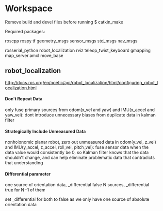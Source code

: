 # Workspace



Remove build and devel files before running $ catkin_make

Required packages:

  roscpp
  rospy
  tf
  geometry_msgs
  sensor_msgs
  std_msgs
  nav_msgs
  
  rosserial_python
  robot_localization
  rviz
  teleop_twist_keyboard
  gmapping
  map_server
  amcl
  move_base


## robot_localization
http://docs.ros.org/en/noetic/api/robot_localization/html/configuring_robot_localization.html

#### Don't Repeat Data
only fuse primary sources from odom(x_vel and yaw) and IMU(x_accel and yaw_vel): dont introduce unnecessary biases from duplicate data in kalman filter

#### Strategically Include Unmeasured Data
nonholonomic planar robot, zero out unmeasured data in odom(y_vel, z_vel) and IMU(y_accel, z_accel, roll_vel, pitch_vel): fuse sensor data when the data value would consistently be 0, so Kalman filter knows that the data shouldn't change, and can help eliminate problematic data that contradicts that understanding

#### Differential parameter
one source of orientation data, _differential false
N sources, _differential true for N−1 of them

set _differential for both to false as we only have one source of absolute orientation data
